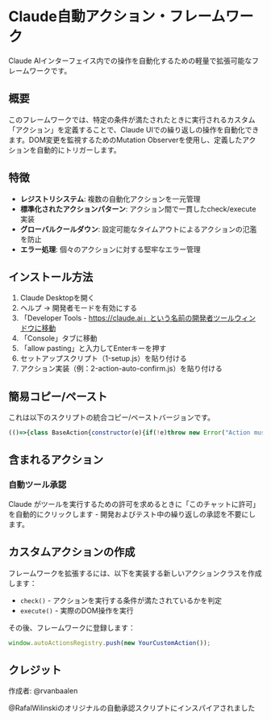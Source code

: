 # Claude自動アクション・フレームワーク
Claude AIインターフェイス内での操作を自動化するための軽量で拡張可能なフレームワークです。

## 概要
このフレームワークでは、特定の条件が満たされたときに実行されるカスタム「アクション」を定義することで、Claude UIでの繰り返しの操作を自動化できます。DOM変更を監視するためのMutation Observerを使用し、定義したアクションを自動的にトリガーします。

## 特徴
- **レジストリシステム**: 複数の自動化アクションを一元管理
- **標準化されたアクションパターン**: アクション間で一貫したcheck/execute実装
- **グローバルクールダウン**: 設定可能なタイムアウトによるアクションの氾濫を防止
- **エラー処理**: 個々のアクションに対する堅牢なエラー管理

## インストール方法
1. Claude Desktopを開く
2. ヘルプ -> 開発者モードを有効にする
3. 「Developer Tools - https://claude.ai」という名前の開発者ツールウィンドウに移動
4. 「Console」タブに移動
5. 「allow pasting」と入力してEnterキーを押す
6. セットアップスクリプト（1-setup.js）を貼り付ける
7. アクション実装（例：2-action-auto-confirm.js）を貼り付ける

## 簡易コピー/ペースト
これは以下のスクリプトの統合コピー/ペーストバージョンです。

```javascript
(()=>{class BaseAction{constructor(e){if(!e)throw new Error("Action must have a name.");this.name=e}check(){console.warn(`Action "${this.name}" is missing check() implementation.`);return!1}execute(e){console.warn(`Action "${this.name}" is missing execute() implementation.`)}}let t=0,e=2e3;window.autoActionsRegistry=window.autoActionsRegistry||[],window.myMutationObserver&&window.myMutationObserver.disconnect(),console.log("Setting up new Mutation Observer...");let o=new MutationObserver(o=>{let n=Date.now();if(n-t<e)return console.log("🕒 Global cooldown active, skipping mutation check."),void 0;for(let i of window.autoActionsRegistry)try{let o=i.check();if(o){console.log(`✅ [${i.name}] Conditions met. Preparing to execute.`),i.execute(o),t=n,console.log(`⏱️ [${i.name}] Action executed. Cooldown started.`);break}}catch(e){console.error(`Error during action check/execute for "${i.name}":`,e)}});o.observe(document.body,{childList:!0,subtree:!0}),window.myMutationObserver=o,console.log("✅ Observer started. Watching for changes..."),console.log("Registered actions:",window.autoActionsRegistry.map(e=>e.name));class n extends BaseAction{constructor(){super("AutoConfirmTool")}check(){console.log(`[${this.name}] Checking conditions...`);let e=document.querySelector('[role="dialog"]');if(!e)return null;let t=e.querySelector("button div");if(!t)return null;let o=t.textContent;if(!o||!o.includes("Run ")||!o.includes(" from"))return null;let n=o.match(/Run (\S+) from/),r=n?n[1]:"Unknown Tool";console.log(`[${this.name}] Found potential tool request dialog for: ${r}`);let a=Array.from(e.querySelectorAll("button")).find(e=>e.textContent.toLowerCase().includes("allow for this chat"));return a?(console.log(`[${this.name}] Found 'Allow' button.`),{button:a,toolName:r}):null}execute(e){if(!e||!e.button)return void console.error(`[${this.name}] Execute called without valid data.`);console.log(`🚀 [${this.name}] Auto-approving tool: ${e.toolName}`),e.button.click()}}window.autoActionsRegistry.some(e=>"AutoConfirmTool"===e.name)||(window.autoActionsRegistry.push(new n),console.log("🤖 Added AutoConfirmToolAction to registry."))})();
```

## 含まれるアクション
### 自動ツール承認
Claude がツールを実行するための許可を求めるときに「このチャットに許可」を自動的にクリックします - 開発およびテスト中の繰り返しの承認を不要にします。

## カスタムアクションの作成
フレームワークを拡張するには、以下を実装する新しいアクションクラスを作成します：

- `check()` - アクションを実行する条件が満たされているかを判定
- `execute()` - 実際のDOM操作を実行

その後、フレームワークに登録します：

```javascript
window.autoActionsRegistry.push(new YourCustomAction());
```

## クレジット
作成者: @rvanbaalen

@RafalWilinskiのオリジナルの自動承認スクリプトにインスパイアされました